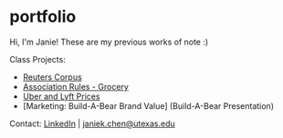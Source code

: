 # portfolio
Hi, I'm Janie! These are my previous works of note :)

Class Projects: 
- [Reuters Corpus](./Reuters%20Author%20and%20Text%20Clustering.ipynb)
- [Association Rules - Grocery](Association%20Rules%20Grocery/Association-rule-grocery.pdf)
- [Uber and Lyft Prices](Uber%20and%20Lyft%20Prices.pdf)
- [Marketing: Build-A-Bear Brand Value] (Build-A-Bear Presentation)

Contact:
[LinkedIn](https://www.linkedin.com/in/janie-k-chen/) |
janiek.chen@utexas.edu
